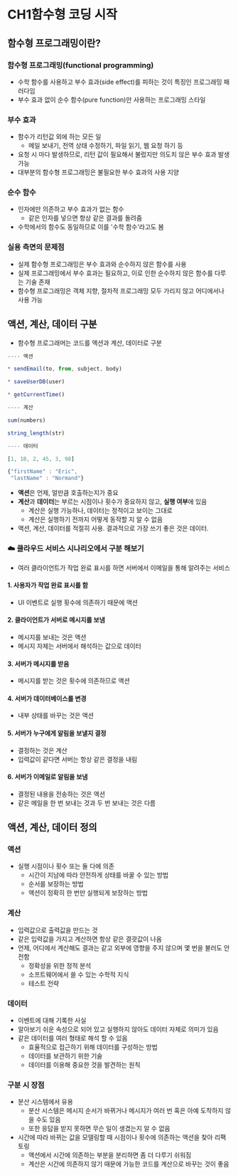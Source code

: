 # CH1함수형 코딩 시작

## 함수형 프로그래밍이란?

### 함수형 프로그래밍(functional programming)

- 수학 함수를 사용하고 부수 효과(side effect)를 피하는 것이 특징인 프로그래밍 패러다임
- 부수 효과 없이 순수 함수(pure function)만 사용하는 프로그래밍 스타일



### 부수 효과

- 함수가 리턴값 외에 하는 모든 일
  - 메일 보내기, 전역 상태 수정하기, 파일 읽기, 웹 요청 하기 등
- 요청 시 마다 발생하므로, 리턴 값이 필요해서 불렀지만 의도치 않은 부수 효과 발생 가능
- 대부분의 함수형 프로그래밍은 불필요한 부수 효과의 사용 지양



### 순수 함수

- 인자에만 의존하고 부수 효과가 없는 함수
  - 같은 인자를 넣으면 항상 같은 결과를 돌려줌
- 수학에서의 함수도 동일하므로 이를 '수학 함수'라고도 봄



### 실용 측면의 문제점

- 실제 함수형 프로그래밍은 부수 효과와 순수하지 않은 함수를 사용
- 실제 프로그래밍에서 부수 효과는 필요하고, 이로 인한 순수하지 않은 함수를 다루는 기술 존재
- 함수형 프로그래밍은 객체 지향, 절차적 프로그래밍 모두 가리지 않고 어디에서나 사용 가능



## 액션, 계산, 데이터 구분

- 함수형 프로그래머는 코드를 액션과 계산, 데이터로 구분

``` javascript
---- 액션

* sendEmail(to, from, subject, body)

* saveUserDB(user)

* getCurrentTime()

---- 계산

sum(numbers)

string_length(str)

---- 데이터

[1, 10, 2, 45, 3, 98]

{"firstName" : "Eric",
 "lastName" : "Normand"}

```

- **액션**은 언제, 얼만큼 호출하는지가 중요
- **계산**과 **데이터**는 부르는 시점이나 횟수가 중요하지 않고, **실행 여부**에 있음
  - 계산은 실행 가능하나, 데이터는 정적이고 보이는 그대로
  - 계산은 실행하기 전까지 어떻게 동작할 지 알 수 없음 
- 액션, 계산, 데이터를 적절히 사용. 결과적으로 가장 쓰기 좋은 것은 데이터.



### ☁️  클라우드 서비스 시나리오에서 구분 해보기

- 여러 클라이언트가 작업 완료 표시를 하면 서버에서 이메일을 통해 알려주는 서비스



#### 1. 사용자가 작업 완료 표시를 함

- UI 이벤트로 실행 횟수에 의존하기 때문에 액션

#### 2. 클라이언트가 서버로 메시지를 보냄

- 메시지를 보내는 것은 액션
- 메시지 자체는 서버에서 해석하는 값으로 데이터

#### 3. 서버가 메시지를 받음

- 메시지를 받는 것은 횟수에 의존하므로 액션

#### 4. 서버가 데이터베이스를 변경

- 내부 상태를 바꾸는 것은 액션

#### 5. 서버가 누구에게 알림을 보낼지 결정

- 결정하는 것은 계산
- 입력값이 같다면 서버는 항상 같은 결정을 내림

#### 6. 서버가 이메일로 알림을 보냄

- 결정된 내용을 전송하는 것은 액션
- 같은 메일을 한 번 보내는 것과 두 번 보내는 것은 다름



## 액션, 계산, 데이터 정의

### 액션

- 실행 시점이나 횟수 또는 둘 다에 의존
  - 시간이 지남에 따라 안전하게 상태를 바꿀 수 있는 방법
  - 순서를 보장하는 방법
  - 액션이 정확히 한 번만 실행되게 보장하는 방법

### 계산

- 입력값으로 출력값을 만드는 것
- 같은 입력값을 가지고 계산하면 항상 같은 결괏값이 나옴
- 언제, 어디에서 계산해도 결과는 같고 외부에 영향을 주지 않으며 몇 번을 불러도 안전함
  - 정확성을 위한 정적 분석
  - 소프트웨어에서 쓸 수 있는 수학적 지식
  - 테스트 전략

### 데이터

- 이벤트에 대해 기록한 사실
- 알아보기 쉬운 속성으로 되어 있고 실행하지 않아도 데이터 자체로 의미가 있음
- 같은 데이터를 여러 형태로 해석 할 수 있음
  - 효율적으로 접근하기 위해 데이터를 구성하는 방법
  - 데이터를 보관하기 위한 기술
  - 데이터를 이용해 중요한 것을 발견하는 원칙

### 구분 시 장점

- 분산 시스템에서 유용
  - 분산 시스템은 메시지 순서가 바뀌거나 메시지가 여러 번 혹은 아예 도착하지 않을 수도 있음
  - 또한 응답을 받지 못하면 무슨 일이 생겼는지 알 수 없음
- 시간에 따라 바뀌는 값을 모델링할 때 시점이나 횟수에 의존하는 액션을 찾아 리팩토링
  - 액션에서 시간에 의존하는 부분을 분리하면 좀 더 다루기 쉬워짐
  - 계산은 시간에 의존하지 않기 때문에 가능한 코드를 계산으로 바꾸는 것이 좋음